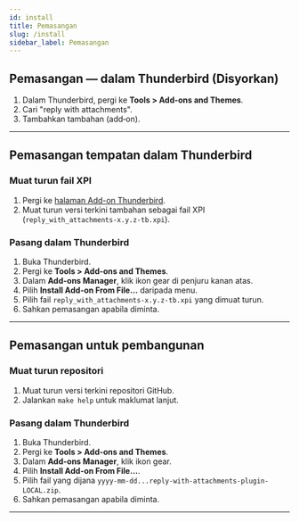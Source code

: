 ```yaml
---
id: install
title: Pemasangan
slug: /install
sidebar_label: Pemasangan
---
```


## Pemasangan — dalam Thunderbird (Disyorkan)

1. Dalam Thunderbird, pergi ke **Tools > Add-ons and Themes**.
2. Cari "reply with attachments".
3. Tambahkan tambahan (add‑on).

---

## Pemasangan tempatan dalam Thunderbird

### Muat turun fail XPI

1. Pergi ke [halaman Add-on Thunderbird](https://addons.thunderbird.net/en-US/thunderbird/search/?q=reply%20with%20attachments).
2. Muat turun versi terkini tambahan sebagai fail XPI (`reply_with_attachments-x.y.z-tb.xpi`).

### Pasang dalam Thunderbird

1. Buka Thunderbird.
2. Pergi ke **Tools > Add-ons and Themes**.
3. Dalam **Add-ons Manager**, klik ikon gear di penjuru kanan atas.
4. Pilih **Install Add-on From File…** daripada menu.
5. Pilih fail `reply_with_attachments-x.y.z-tb.xpi` yang dimuat turun.
6. Sahkan pemasangan apabila diminta.

---

## Pemasangan untuk pembangunan

### Muat turun repositori

1. Muat turun versi terkini repositori GitHub.
2. Jalankan `make help` untuk maklumat lanjut.

### Pasang dalam Thunderbird

1. Buka Thunderbird.
2. Pergi ke **Tools > Add-ons and Themes**.
3. Dalam **Add-ons Manager**, klik ikon gear.
4. Pilih **Install Add-on From File…**.
5. Pilih fail yang dijana `yyyy-mm-dd...reply-with-attachments-plugin-LOCAL.zip`.
6. Sahkan pemasangan apabila diminta.

---
